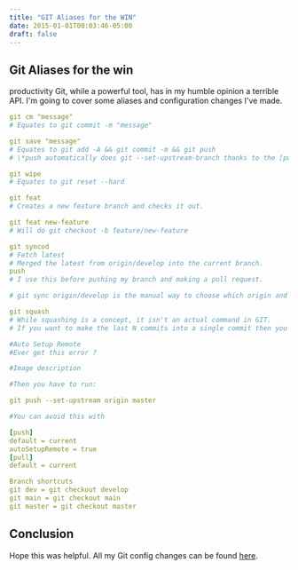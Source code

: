 ```yaml
---
title: "GIT Aliases for the WIN"
date: 2015-01-01T00:03:46-05:00
draft: false
---
```


## Git Aliases for the win

productivity
Git, while a powerful tool, has in my humble opinion a terrible API. I'm going to cover some aliases and configuration changes I've made.

```yaml
git cm "message"
# Equates to git commit -m "message"

git save "message"
# Equates to git add -A && git commit -m && git push
# \*push automatically does git --set-upstream-branch thanks to the [push] configuration I show late.r

git wipe
# Equates to git reset --hard

git feat
# Creates a new feature branch and checks it out.

git feat new-feature
# Will do git checkout -b feature/new-feature

git syncod
# Fetch latest
# Merged the latest from origin/develop into the current branch.
push
# I use this before pushing my branch and making a pull request.

# git sync origin/develop is the manual way to choose which origin and branch to sync

git squash
# While squashing is a concept, it isn't an actual command in GIT.
# If you want to make the last N commits into a single commit then you squash. I prefer this to keep a clean GIT history before pushing and pull requesting.

#Auto Setup Remote
#Ever get this error ?

#Image description

#Then you have to run:

git push --set-upstream origin master

#You can avoid this with

[push]
default = current
autoSetupRemote = true
[pull]
default = current

Branch shortcuts
git dev = git checkout develop
git main = git checkout main
git master = git checkout master
```

## Conclusion

Hope this was helpful. All my Git config changes can be found [here](https://gist.github.com/natescode/aed203bb2826628993a67dfadb22302a).
